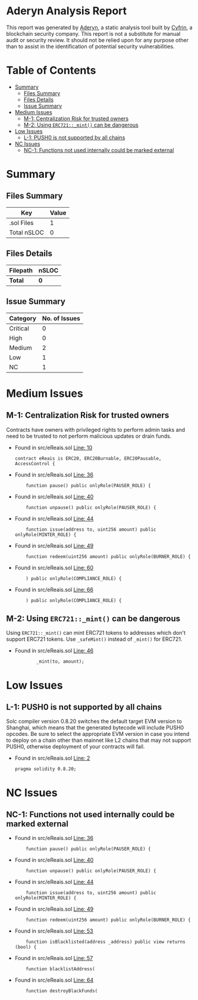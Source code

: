 # Aderyn Analysis Report

This report was generated by [Aderyn](https://github.com/Cyfrin/aderyn), a static analysis tool built by [Cyfrin](https://cyfrin.io), a blockchain security company. This report is not a substitute for manual audit or security review. It should not be relied upon for any purpose other than to assist in the identification of potential security vulnerabilities.
# Table of Contents

- [Summary](#summary)
  - [Files Summary](#files-summary)
  - [Files Details](#files-details)
  - [Issue Summary](#issue-summary)
- [Medium Issues](#medium-issues)
  - [M-1: Centralization Risk for trusted owners](#m-1-centralization-risk-for-trusted-owners)
  - [M-2: Using `ERC721::_mint()` can be dangerous](#m-2-using-erc721mint-can-be-dangerous)
- [Low Issues](#low-issues)
  - [L-1: PUSH0 is not supported by all chains](#l-1-push0-is-not-supported-by-all-chains)
- [NC Issues](#nc-issues)
  - [NC-1: Functions not used internally could be marked external](#nc-1-functions-not-used-internally-could-be-marked-external)


# Summary

## Files Summary

| Key | Value |
| --- | --- |
| .sol Files | 1 |
| Total nSLOC | 0 |


## Files Details

| Filepath | nSLOC |
| --- | --- |
| **Total** | **0** |


## Issue Summary

| Category | No. of Issues |
| --- | --- |
| Critical | 0 |
| High | 0 |
| Medium | 2 |
| Low | 1 |
| NC | 1 |


# Medium Issues

## M-1: Centralization Risk for trusted owners

Contracts have owners with privileged rights to perform admin tasks and need to be trusted to not perform malicious updates or drain funds.

- Found in src/eReais.sol [Line: 10](src\eReais.sol#L10)

	```solidity
	contract eReais is ERC20, ERC20Burnable, ERC20Pausable, AccessControl {
	```

- Found in src/eReais.sol [Line: 36](src\eReais.sol#L36)

	```solidity
	    function pause() public onlyRole(PAUSER_ROLE) {
	```

- Found in src/eReais.sol [Line: 40](src\eReais.sol#L40)

	```solidity
	    function unpause() public onlyRole(PAUSER_ROLE) {
	```

- Found in src/eReais.sol [Line: 44](src\eReais.sol#L44)

	```solidity
	    function issue(address to, uint256 amount) public onlyRole(MINTER_ROLE) {
	```

- Found in src/eReais.sol [Line: 49](src\eReais.sol#L49)

	```solidity
	    function redeem(uint256 amount) public onlyRole(BURNER_ROLE) {
	```

- Found in src/eReais.sol [Line: 60](src\eReais.sol#L60)

	```solidity
	    ) public onlyRole(COMPLIANCE_ROLE) {
	```

- Found in src/eReais.sol [Line: 66](src\eReais.sol#L66)

	```solidity
	    ) public onlyRole(COMPLIANCE_ROLE) {
	```



## M-2: Using `ERC721::_mint()` can be dangerous

Using `ERC721::_mint()` can mint ERC721 tokens to addresses which don't support ERC721 tokens. Use `_safeMint()` instead of `_mint()` for ERC721.

- Found in src/eReais.sol [Line: 46](src\eReais.sol#L46)

	```solidity
	        _mint(to, amount);
	```



# Low Issues

## L-1: PUSH0 is not supported by all chains

Solc compiler version 0.8.20 switches the default target EVM version to Shanghai, which means that the generated bytecode will include PUSH0 opcodes. Be sure to select the appropriate EVM version in case you intend to deploy on a chain other than mainnet like L2 chains that may not support PUSH0, otherwise deployment of your contracts will fail.

- Found in src/eReais.sol [Line: 2](src\eReais.sol#L2)

	```solidity
	pragma solidity 0.8.20;
	```



# NC Issues

## NC-1: Functions not used internally could be marked external



- Found in src/eReais.sol [Line: 36](src\eReais.sol#L36)

	```solidity
	    function pause() public onlyRole(PAUSER_ROLE) {
	```

- Found in src/eReais.sol [Line: 40](src\eReais.sol#L40)

	```solidity
	    function unpause() public onlyRole(PAUSER_ROLE) {
	```

- Found in src/eReais.sol [Line: 44](src\eReais.sol#L44)

	```solidity
	    function issue(address to, uint256 amount) public onlyRole(MINTER_ROLE) {
	```

- Found in src/eReais.sol [Line: 49](src\eReais.sol#L49)

	```solidity
	    function redeem(uint256 amount) public onlyRole(BURNER_ROLE) {
	```

- Found in src/eReais.sol [Line: 53](src\eReais.sol#L53)

	```solidity
	    function isBlacklisted(address _address) public view returns (bool) {
	```

- Found in src/eReais.sol [Line: 57](src\eReais.sol#L57)

	```solidity
	    function blacklistAddress(
	```

- Found in src/eReais.sol [Line: 64](src\eReais.sol#L64)

	```solidity
	    function destroyBlackFunds(
	```



